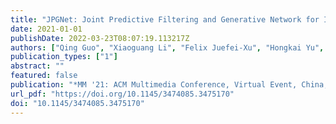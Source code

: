 ```yaml
---
title: "JPGNet: Joint Predictive Filtering and Generative Network for Image Inpainting (MM '21: ACM Multimedia Conference, 2021)"
date: 2021-01-01
publishDate: 2022-03-23T08:07:19.113217Z
authors: ["Qing Guo", "Xiaoguang Li", "Felix Juefei-Xu", "Hongkai Yu", "Yang Liu", "Song Wang"]
publication_types: ["1"]
abstract: ""
featured: false
publication: "*MM '21: ACM Multimedia Conference, Virtual Event, China, October 20 - 24, 2021*"
url_pdf: "https://doi.org/10.1145/3474085.3475170"
doi: "10.1145/3474085.3475170"
---
```


